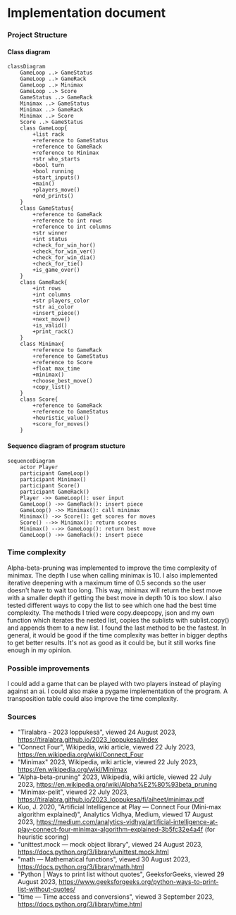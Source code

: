 # Implementation document

### Project Structure
#### Class diagram
```mermaid
classDiagram
    GameLoop ..> GameStatus
    GameLoop ..> GameRack
    GameLoop ..> Minimax
    GameLoop ..> Score
    GameStatus ..> GameRack
    Minimax ..> GameStatus
    Minimax ..> GameRack
    Minimax ..> Score
    Score ..> GameStatus
    class GameLoop{
        +list rack
        +reference to GameStatus
        +reference to GameRack
        +reference to Minimax
        +str who_starts
        +bool turn
        +bool running
        +start_inputs()
        +main()
        +players_move()
        +end_prints()
    }
    class GameStatus{
        +reference to GameRack
        +reference to int rows
        +reference to int columns
        +str winner
        +int status
        +check_for_win_hor()
        +check_for_win_ver()
        +check_for_win_dia()
        +check_for_tie()
        +is_game_over()
    }
    class GameRack{
        +int rows
        +int columns
        +str players_color
        +str ai_color
        +insert_piece()
        +next_move()
        +is_valid()
        +print_rack()
    }
    class Minimax{
        +reference to GameRack
        +reference to GameStatus
        +reference to Score
        +float max_time
        +minimax()
        +choose_best_move()
        +copy_list()
    }
    class Score{
        +reference to GameRack
        +reference to GameStatus
        +heuristic_value()
        +score_for_moves()
    }
```
#### Sequence diagram of program stucture  

```mermaid
sequenceDiagram
    actor Player
    participant GameLoop()
    participant Minimax()
    participant Score()
    participant GameRack()
    Player ->> GameLoop(): user input
    GameLoop() ->> GameRack(): insert piece
    GameLoop() ->> Minimax(): call minimax
    Minimax() ->> Score(): get scores for moves
    Score() -->> Minimax(): return scores
    Minimax() -->> GameLoop(): return best move
    GameLoop() ->> GameRack(): insert piece
```
  
### Time complexity 
Alpha-beta-pruning was implemented to improve the time complexity of minimax. The depth I use when calling minimax is 10. I also implemented iterative deepening with a maximum time of 0.5 seconds so the user doesn't have to wait too long. This way, minimax will return the best move with a smaller depth if getting the best move in depth 10 is too slow. I also tested different ways to copy the list to see which one had the best time complexity. The methods I tried were copy.deepcopy, json and my own function which iterates the nested list, copies the sublists with sublist.copy() and appends them to a new list. I found the last method to be the fastest. In general, it would be good if the time complexity was better in bigger depths to get better results. It's not as good as it could be, but it still works fine enough in my opinion.

### Possible improvements
I could add a game that can be played with two players instead of playing against an ai. I could also make a pygame implementation of the program. A transposition table could also improve the time complexity. 

### Sources
- "Tiralabra - 2023 loppukesä", viewed 24 August 2023, https://tiralabra.github.io/2023_loppukesa/index
- "Connect Four", Wikipedia, wiki article, viewed 22 July 2023, https://en.wikipedia.org/wiki/Connect_Four
- "Minimax" 2023, Wikipedia, wiki article, viewed 22 July 2023, https://en.wikipedia.org/wiki/Minimax
- "Alpha-beta-pruning" 2023, Wikipedia, wiki article, viewed 22 July 2023, https://en.wikipedia.org/wiki/Alpha%E2%80%93beta_pruning
- "Minimax-pelit", viewed 22 July 2023, https://tiralabra.github.io/2023_loppukesa/fi/aiheet/minimax.pdf
- Kuo, J. 2020, "Artificial Intelligence at Play — Connect Four (Mini-max algorithm explained)", Analytics Vidhya, Medium, viewed 17 August 2023, https://medium.com/analytics-vidhya/artificial-intelligence-at-play-connect-four-minimax-algorithm-explained-3b5fc32e4a4f (for heuristic scoring)
- "unittest.mock — mock object library", viewed 24 August 2023, https://docs.python.org/3/library/unittest.mock.html
- "math — Mathematical functions", viewed 30 August 2023, https://docs.python.org/3/library/math.html
- "Python | Ways to print list without quotes", GeeksforGeeks, viewed 29 August 2023, https://www.geeksforgeeks.org/python-ways-to-print-list-without-quotes/
- "time — Time access and conversions", viewed 3 September 2023, https://docs.python.org/3/library/time.html
